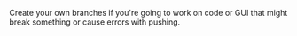 Create your own branches if you're going to work on code or GUI that might break something or cause errors with pushing.